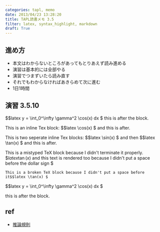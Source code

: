 ```yaml
---
categories: tapl, memo
date: 2013/04/23 13:28:20
title: TAPL読書メモ 3.5
filter: latex, syntax_highlight, markdown
draft: True
---
```


## 進め方

* 本文はわからないところがあってもとりあえず読み進める
* 演習は基本的には全部やる
* 演習でつまずいたら読み直す
* それでもわからなければあきらめて次に進む
* 1日1時間










## 演習 3.5.10



$$latex
y = \int_0^\infty \gamma^2 \cos(x) dx $ this is after the block.
 
 This is an inline Tex block: $$latex \cos(x) $ and this is after.
  
  This is two seperate inline Tex blocks: $$latex \sin(x) $ and then $$latex \tan(x) $ and this is after.
   
   This is a mistyped TeX block because I didn't terminate it properly. $$latex \tan(x)$ and this text is rendered too because I didn't put a space before the dollar sign $
    
    This is a broken TeX block because I didn't put a space before it$$latex \tan(x) $
    


$$latex
y = \int_0^\infty \gamma^2 \cos(x) dx $

this is after the block.
 
   
 

## ref

* [推論規則](http://ja.wikipedia.org/wiki/%E6%8E%A8%E8%AB%96%E8%A6%8F%E5%89%87 ) 













